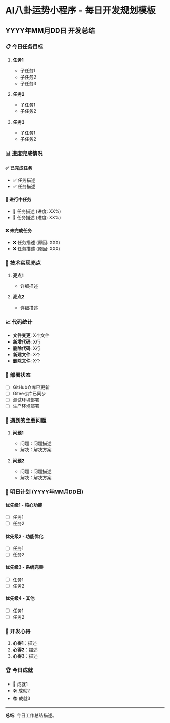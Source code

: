 # AI八卦运势小程序 - 每日开发规划模板

## YYYY年MM月DD日 开发总结

### 📋 今日任务目标
1. **任务1**
   - 子任务1
   - 子任务2
   - 子任务3

2. **任务2**
   - 子任务1
   - 子任务2

3. **任务3**
   - 子任务1
   - 子任务2

### 📊 进度完成情况

#### ✅ 已完成任务
- ✅ 任务描述
- ✅ 任务描述

#### 🔄 进行中任务
- 🔄 任务描述 (进度: XX%)
- 🔄 任务描述 (进度: XX%)

#### ❌ 未完成任务
- ❌ 任务描述 (原因: XXX)
- ❌ 任务描述 (原因: XXX)

### 🔧 技术实现亮点
1. **亮点1**
   - 详细描述

2. **亮点2**
   - 详细描述

### 📈 代码统计
- **文件变更**: X个文件
- **新增代码**: X行
- **删除代码**: X行
- **新建文件**: X个
- **删除文件**: X个

### 🚀 部署状态
- [ ] GitHub仓库已更新
- [ ] Gitee仓库已同步
- [ ] 测试环境部署
- [ ] 生产环境部署

### 🐛 遇到的主要问题

1. **问题1**
   - 问题：问题描述
   - 解决：解决方案

2. **问题2**
   - 问题：问题描述
   - 解决：解决方案

### 🎯 明日计划 (YYYY年MM月DD日)

#### 优先级1 - 核心功能
- [ ] 任务1
- [ ] 任务2

#### 优先级2 - 功能优化
- [ ] 任务1
- [ ] 任务2

#### 优先级3 - 系统完善
- [ ] 任务1
- [ ] 任务2

#### 优先级4 - 其他
- [ ] 任务1
- [ ] 任务2

### 📝 开发心得
1. **心得1**：描述
2. **心得2**：描述
3. **心得3**：描述

### 🏆 今日成就
- 🎉 成就1
- 🛠️ 成就2
- 📚 成就3

---

**总结**: 今日工作总结描述。 